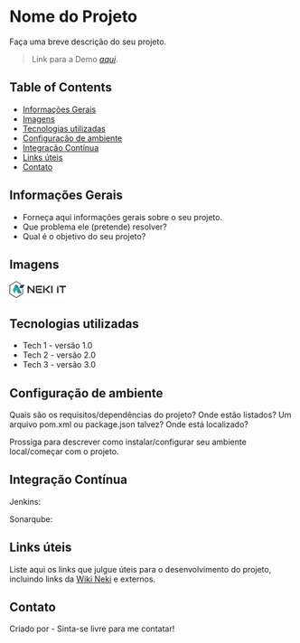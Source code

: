 <!-- Coloque aqui o nome do projeto como ele é conhecido internamente e pelos clientes -->

# Nome do Projeto 

Faça uma breve descrição do seu projeto.

> Link para a Demo [_aqui_](https://www.neki.com.br). <!-- Se você tem o projeto hospedado em algum lugar, inclua o link aqui. -->

## Table of Contents
* [Informações Gerais](#informações-gerais)
* [	Imagens](#imagens)
* [Tecnologias utilizadas](#tecnologias-utilizadas)
* [Configuração de ambiente](#configuração-de-ambiente)
* [Integração Contínua](#integração-contínua)
* [Links úteis](#links-uteis)
* [Contato](#contato)

## Informações Gerais
- Forneça aqui informações gerais sobre o seu projeto.
- Que problema ele (pretende) resolver?
- Qual é o objetivo do seu projeto?
<!-- Você não precisa responder a todas as perguntas - apenas as relevantes para o seu projeto. -->

## Imagens
<img src="./docs/images/neki-logo-oficial-colorido.png" width="100" height="30">

<!-- Se você tiver capturas de tela que gostaria de compartilhar, inclua-as aqui. -->



## Tecnologias utilizadas
- Tech 1 - versão 1.0
- Tech 2 - versão 2.0
- Tech 3 - versão 3.0


## Configuração de ambiente
Quais são os requisitos/dependências do projeto? Onde estão listados? Um arquivo pom.xml ou package.json talvez? Onde está localizado?

Prossiga para descrever como instalar/configurar seu ambiente local/começar com o projeto.


## Integração Contínua

Jenkins: <!-- URL do projeto no Jenkins --> 

Sonarqube: <!-- URL do projeto no sonarqube -->  

## Links úteis
Liste aqui os links que julgue úteis para o desenvolvimento do projeto, incluindo links da [Wiki Neki](https://www.neki.com.br) e externos.

## Contato
Criado por <a hfef="https://www.neki.com.br" src="./docs/images/neki-logo-oficial-colorido.png" width="30" height="10"> - Sinta-se livre para me contatar!
